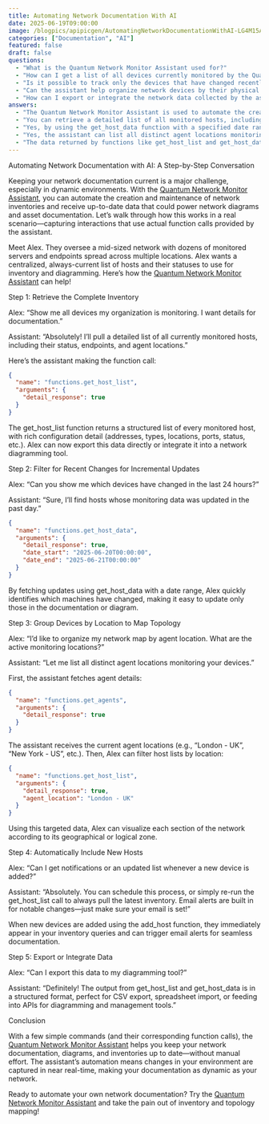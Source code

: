 ```yaml
---
title: Automating Network Documentation With AI
date: 2025-06-19T09:00:00
image: /blogpics/apipicgen/AutomatingNetworkDocumentationWithAI-LG4M15AJEB.jpg
categories: ["Documentation", "AI"]
featured: false
draft: false
questions:
  - "What is the Quantum Network Monitor Assistant used for?"
  - "How can I get a list of all devices currently monitored by the Quantum Network Monitor Assistant?"
  - "Is it possible to track only the devices that have changed recently?"
  - "Can the assistant help organize network devices by their physical or logical location?"
  - "How can I export or integrate the network data collected by the assistant?"
answers:
  - "The Quantum Network Monitor Assistant is used to automate the creation and maintenance of network inventories, provide up-to-date data for network diagrams and asset documentation, and keep network documentation current in dynamic environments."
  - "You can retrieve a detailed list of all monitored hosts, including their status, endpoints, and agent locations, by using the get_host_list function with the detail_response parameter set to true."
  - "Yes, by using the get_host_data function with a specified date range, you can fetch updates for hosts whose monitoring data was updated within that period, allowing you to update only those devices in your documentation."
  - "Yes, the assistant can list all distinct agent locations monitoring your devices using the get_agents function, and then you can filter host lists by location to visualize network topology by geographical or logical zones."
  - "The data returned by functions like get_host_list and get_host_data is in a structured format suitable for exporting as CSV, importing into spreadsheets, or feeding into APIs for diagramming and network management tools."
---
```

Automating Network Documentation with AI: A Step-by-Step Conversation

Keeping your network documentation current is a major challenge, especially in dynamic environments. With the [Quantum Network Monitor Assistant](https://readyforquantum.com/?assistant=open), you can automate the creation and maintenance of network inventories and receive up-to-date data that could power network diagrams and asset documentation. Let’s walk through how this works in a real scenario—capturing interactions that use actual function calls provided by the assistant.

Meet Alex. They oversee a mid-sized network with dozens of monitored servers and endpoints spread across multiple locations. Alex wants a centralized, always-current list of hosts and their statuses to use for inventory and diagramming. Here’s how the [Quantum Network Monitor Assistant](https://readyforquantum.com/?assistant=open) can help!

Step 1: Retrieve the Complete Inventory

Alex: “Show me all devices my organization is monitoring. I want details for documentation.”

Assistant: “Absolutely! I’ll pull a detailed list of all currently monitored hosts, including their status, endpoints, and agent locations.”

Here’s the assistant making the function call:

```json
{
  "name": "functions.get_host_list",
  "arguments": {
    "detail_response": true
  }
}
```

The get_host_list function returns a structured list of every monitored host, with rich configuration detail (addresses, types, locations, ports, status, etc.). Alex can now export this data directly or integrate it into a network diagramming tool.

Step 2: Filter for Recent Changes for Incremental Updates

Alex: “Can you show me which devices have changed in the last 24 hours?”

Assistant: “Sure, I’ll find hosts whose monitoring data was updated in the past day.”

```json
{
  "name": "functions.get_host_data",
  "arguments": {
    "detail_response": true,
    "date_start": "2025-06-20T00:00:00",
    "date_end": "2025-06-21T00:00:00"
  }
}
```

By fetching updates using get_host_data with a date range, Alex quickly identifies which machines have changed, making it easy to update only those in the documentation or diagram.

Step 3: Group Devices by Location to Map Topology

Alex: “I’d like to organize my network map by agent location. What are the active monitoring locations?”

Assistant: “Let me list all distinct agent locations monitoring your devices.”

First, the assistant fetches agent details:

```json
{
  "name": "functions.get_agents",
  "arguments": {
    "detail_response": true
  }
}
```

The assistant receives the current agent locations (e.g., “London - UK”, “New York - US”, etc.). Then, Alex can filter host lists by location:

```json
{
  "name": "functions.get_host_list",
  "arguments": {
    "detail_response": true,
    "agent_location": "London - UK"
  }
}
```

Using this targeted data, Alex can visualize each section of the network according to its geographical or logical zone.

Step 4: Automatically Include New Hosts

Alex: “Can I get notifications or an updated list whenever a new device is added?”

Assistant: “Absolutely. You can schedule this process, or simply re-run the get_host_list call to always pull the latest inventory. Email alerts are built in for notable changes—just make sure your email is set!”

When new devices are added using the add_host function, they immediately appear in your inventory queries and can trigger email alerts for seamless documentation.

Step 5: Export or Integrate Data

Alex: “Can I export this data to my diagramming tool?”

Assistant: “Definitely! The output from get_host_list and get_host_data is in a structured format, perfect for CSV export, spreadsheet import, or feeding into APIs for diagramming and management tools.”

Conclusion

With a few simple commands (and their corresponding function calls), the [Quantum Network Monitor Assistant](https://readyforquantum.com/?assistant=open) helps you keep your network documentation, diagrams, and inventories up to date—without manual effort. The assistant’s automation means changes in your environment are captured in near real-time, making your documentation as dynamic as your network.

Ready to automate your own network documentation? Try the [Quantum Network Monitor Assistant](https://readyforquantum.com/?assistant=open) and take the pain out of inventory and topology mapping!